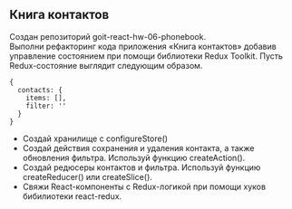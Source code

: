 
## Книга контактов
Создан репозиторий goit-react-hw-06-phonebook.
<br>Выполни рефакторинг кода приложения «Книга контактов» добавив управление состоянием при помощи библиотеки Redux Toolkit. Пусть Redux-состояние выглядит следующим образом.</br>
```
{
  contacts: {
    items: [],
    filter: ''
  }
}
```
<ul>
<li>Создай хранилище с configureStore()</li>
<li>Создай действия сохранения и удаления контакта, а также обновления фильтра. Используй функцию createAction().</li>
<li>Создай редюсеры контактов и фильтра. Используй функцию createReducer() или createSlice().</li>
<li>Свяжи React-компоненты с Redux-логикой при помощи хуков бибилиотеки react-redux.</li>
</ul>

